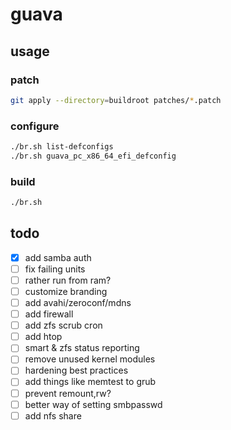 # guava

## usage

### patch

```sh
git apply --directory=buildroot patches/*.patch
```

### configure

```sh
./br.sh list-defconfigs
./br.sh guava_pc_x86_64_efi_defconfig
```

### build

```sh
./br.sh
```

## todo

- [x] add samba auth
- [ ] fix failing units
- [ ] rather run from ram?
- [ ] customize branding
- [ ] add avahi/zeroconf/mdns
- [ ] add firewall
- [ ] add zfs scrub cron
- [ ] add htop
- [ ] smart & zfs status reporting
- [ ] remove unused kernel modules
- [ ] hardening best practices
- [ ] add things like memtest to grub
- [ ] prevent remount,rw?
- [ ] better way of setting smbpasswd
- [ ] add nfs share
